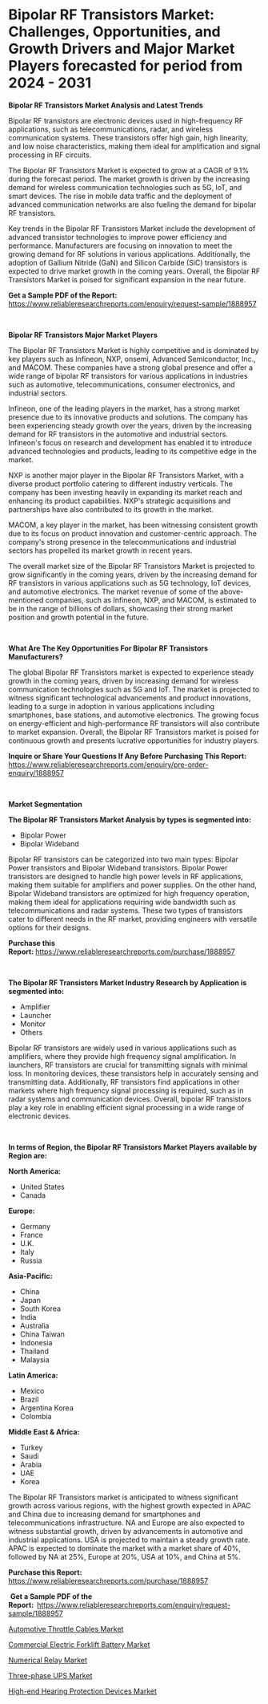 <p><h1>Bipolar RF Transistors Market: Challenges, Opportunities, and Growth Drivers and Major Market Players forecasted for period from 2024 - 2031</h1></p><p><strong>Bipolar RF Transistors Market Analysis and Latest Trends</strong></p>
<p><p>Bipolar RF transistors are electronic devices used in high-frequency RF applications, such as telecommunications, radar, and wireless communication systems. These transistors offer high gain, high linearity, and low noise characteristics, making them ideal for amplification and signal processing in RF circuits.</p><p>The Bipolar RF Transistors Market is expected to grow at a CAGR of 9.1% during the forecast period. The market growth is driven by the increasing demand for wireless communication technologies such as 5G, IoT, and smart devices. The rise in mobile data traffic and the deployment of advanced communication networks are also fueling the demand for bipolar RF transistors.</p><p>Key trends in the Bipolar RF Transistors Market include the development of advanced transistor technologies to improve power efficiency and performance. Manufacturers are focusing on innovation to meet the growing demand for RF solutions in various applications. Additionally, the adoption of Gallium Nitride (GaN) and Silicon Carbide (SiC) transistors is expected to drive market growth in the coming years. Overall, the Bipolar RF Transistors Market is poised for significant expansion in the near future.</p></p>
<p><strong>Get a Sample PDF of the Report:&nbsp;</strong> <a href="https://www.reliableresearchreports.com/enquiry/request-sample/1888957">https://www.reliableresearchreports.com/enquiry/request-sample/1888957</a></p>
<p>&nbsp;</p>
<p><strong>Bipolar RF Transistors Major Market Players</strong></p>
<p><p>The Bipolar RF Transistors Market is highly competitive and is dominated by key players such as Infineon, NXP, onsemi, Advanced Semiconductor, Inc., and MACOM. These companies have a strong global presence and offer a wide range of bipolar RF transistors for various applications in industries such as automotive, telecommunications, consumer electronics, and industrial sectors.</p><p>Infineon, one of the leading players in the market, has a strong market presence due to its innovative products and solutions. The company has been experiencing steady growth over the years, driven by the increasing demand for RF transistors in the automotive and industrial sectors. Infineon's focus on research and development has enabled it to introduce advanced technologies and products, leading to its competitive edge in the market.</p><p>NXP is another major player in the Bipolar RF Transistors Market, with a diverse product portfolio catering to different industry verticals. The company has been investing heavily in expanding its market reach and enhancing its product capabilities. NXP's strategic acquisitions and partnerships have also contributed to its growth in the market.</p><p>MACOM, a key player in the market, has been witnessing consistent growth due to its focus on product innovation and customer-centric approach. The company's strong presence in the telecommunications and industrial sectors has propelled its market growth in recent years.</p><p>The overall market size of the Bipolar RF Transistors Market is projected to grow significantly in the coming years, driven by the increasing demand for RF transistors in various applications such as 5G technology, IoT devices, and automotive electronics. The market revenue of some of the above-mentioned companies, such as Infineon, NXP, and MACOM, is estimated to be in the range of billions of dollars, showcasing their strong market position and growth potential in the future.</p></p>
<p>&nbsp;</p>
<p><strong>What Are The Key Opportunities For Bipolar RF Transistors Manufacturers?</strong></p>
<p><p>The global Bipolar RF Transistors market is expected to experience steady growth in the coming years, driven by increasing demand for wireless communication technologies such as 5G and IoT. The market is projected to witness significant technological advancements and product innovations, leading to a surge in adoption in various applications including smartphones, base stations, and automotive electronics. The growing focus on energy-efficient and high-performance RF transistors will also contribute to market expansion. Overall, the Bipolar RF Transistors market is poised for continuous growth and presents lucrative opportunities for industry players.</p></p>
<p><strong>Inquire or Share Your Questions If Any Before Purchasing This Report:</strong> <a href="https://www.reliableresearchreports.com/enquiry/pre-order-enquiry/1888957">https://www.reliableresearchreports.com/enquiry/pre-order-enquiry/1888957</a></p>
<p>&nbsp;</p>
<p><strong>Market Segmentation</strong></p>
<p><strong>The Bipolar RF Transistors Market Analysis by types is segmented into:</strong></p>
<p><ul><li>Bipolar Power</li><li>Bipolar Wideband</li></ul></p>
<p><p>Bipolar RF transistors can be categorized into two main types: Bipolar Power transistors and Bipolar Wideband transistors. Bipolar Power transistors are designed to handle high power levels in RF applications, making them suitable for amplifiers and power supplies. On the other hand, Bipolar Wideband transistors are optimized for high frequency operation, making them ideal for applications requiring wide bandwidth such as telecommunications and radar systems. These two types of transistors cater to different needs in the RF market, providing engineers with versatile options for their designs.</p></p>
<p><strong>Purchase this Report:&nbsp;</strong><a href="https://www.reliableresearchreports.com/purchase/1888957">https://www.reliableresearchreports.com/purchase/1888957</a></p>
<p>&nbsp;</p>
<p><strong>The Bipolar RF Transistors Market Industry Research by Application is segmented into:</strong></p>
<p><ul><li>Amplifier</li><li>Launcher</li><li>Monitor</li><li>Others</li></ul></p>
<p><p>Bipolar RF transistors are widely used in various applications such as amplifiers, where they provide high frequency signal amplification. In launchers, RF transistors are crucial for transmitting signals with minimal loss. In monitoring devices, these transistors help in accurately sensing and transmitting data. Additionally, RF transistors find applications in other markets where high frequency signal processing is required, such as in radar systems and communication devices. Overall, bipolar RF transistors play a key role in enabling efficient signal processing in a wide range of electronic devices.</p></p>
<p>&nbsp;</p>
<p><strong>In terms of Region, the Bipolar RF Transistors Market Players available by Region are:</strong></p>
<p>
    <p> <strong> North America: </strong>
        <ul>
            <li>United States</li>
            <li>Canada</li>
        </ul>
        </p> 
    <p> <strong> Europe: </strong>
        <ul>
            <li>Germany</li>
            <li>France</li>
            <li>U.K.</li>
            <li>Italy</li>
            <li>Russia</li>
        </ul>
        </p> 
    <p> <strong> Asia-Pacific: </strong>
        <ul>
            <li>China</li>
            <li>Japan</li>
            <li>South Korea</li>
            <li>India</li>
            <li>Australia</li>
            <li>China Taiwan</li>
            <li>Indonesia</li>
            <li>Thailand</li>
            <li>Malaysia</li>
        </ul>
        </p> 
    <p> <strong> Latin America: </strong>
        <ul>
            <li>Mexico</li>
            <li>Brazil</li>
            <li>Argentina Korea</li>
            <li>Colombia</li>
        </ul>
        </p> 
    <p> <strong> Middle East & Africa: </strong>
        <ul>
            <li>Turkey</li>
            <li>Saudi</li>
            <li>Arabia</li>
            <li>UAE</li>
            <li>Korea</li>
        </ul>
    </p>
    </p>
<p><p>The Bipolar RF Transistors market is anticipated to witness significant growth across various regions, with the highest growth expected in APAC and China due to increasing demand for smartphones and telecommunications infrastructure. NA and Europe are also expected to witness substantial growth, driven by advancements in automotive and industrial applications. USA is projected to maintain a steady growth rate. APAC is expected to dominate the market with a market share of 40%, followed by NA at 25%, Europe at 20%, USA at 10%, and China at 5%.</p></p>
<p><strong>Purchase this Report: </strong><a href="https://www.reliableresearchreports.com/purchase/1888957">https://www.reliableresearchreports.com/purchase/1888957</a></p>
<p>&nbsp;<strong>Get a Sample PDF of the Report:&nbsp;&nbsp;</strong><a href="https://www.reliableresearchreports.com/enquiry/request-sample/1888957">https://www.reliableresearchreports.com/enquiry/request-sample/1888957</a></p>
<p><strong></strong></p>
<p><p><a href="https://view.publitas.com/reportprime-1/automotive-throttle-cables-market-size-growing-and-forecasted-for-period-from-2024-2031-and-provides-complete-market-analysis-of-this-market/">Automotive Throttle Cables Market</a></p><p><a href="https://github.com/peachesmcdowel1/Market-Research-Report-List-1/blob/main/commercial-electric-forklift-battery-market.md">Commercial Electric Forklift Battery Market</a></p><p><a href="https://view.publitas.com/reportprime-1/numerical-relay-market-size-global-industry-overview-market-segmentation-and-forecast-2024-to-2031/">Numerical Relay Market</a></p><p><a href="https://pretty-mail-caf.notion.site/Three-phase-UPS-Market-Challenges-Opportunities-and-Growth-Drivers-and-Major-Market-Players-forec-b735efd57aad41c4981f755fe67a8c58">Three-phase UPS Market</a></p><p><a href="https://github.com/redneck06/Market-Research-Report-List-2/blob/main/high-end-hearing-protection-devices-market.md">High-end Hearing Protection Devices Market</a></p></p>